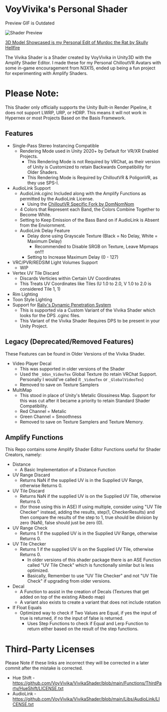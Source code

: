 # VoyVivika's Personal Shader
Preview GIF is Outdated

![Shader Preview](https://github.com/VoyVivika/VivikaShader/blob/main/README%20ASSETS/Unity_Xwahnfhmvv.gif?raw=true)

[3D  Model Showcased is my Personal Edit of Murdoc the Rat by Skully Hellfire](https://skullyhellfire.gumroad.com/l/skullysmurdoc)

The Vivika Shader is a Shader created by VoyVivika in Unity3D with the Amplify Shader Editor. I made these for my Personal ChilloutVR Avatars with some in-game encouragement from N3X15, ended up being a fun project for experimenting with Amplify Shaders.

# Please Note:
This Shader only officially supports the Unity Built-in Render Pipeline, it does not support LWRP, URP, or HDRP. This means it will not work in Hypernex or most Projects Based on the Basis Framework.

## Features
- Single-Pass Stereo Instancing Compatible
	- Rendering Mode used in Unity 2020+ by Default for VR/XR Enabled Projects.
		- This Rendering Mode is not Required by VRChat, as their version of Unity is Customized to retain Backwards Compatibility for Older Shaders.
		- This Rendering Mode is Required by ChilloutVR & PoligonVR, as they use SPS-I.
- AudioLink Support
	- AudioLink.cginc Included along with the Amplify Functions as permitted by the AudioLink License.
		- Using the [ChilloutVR Specific Fork by DomNomNom](https://github.com/DomNomNomVR/cvr-audio-link)
	- 4 Colors that Represent each Band, the Colors Combine Together to Become White.
	- Setting to Keep Emission of the Bass Band on if AudioLink is Absent from the Enviornment.
	- AudioLink Delay Feature
		- Delay done using Grayscale Texture (Black = No Delay, White = Maximum Delay)
			- Recommended to Disable SRGB on Texture, Leave Mipmaps on!!!
		- Setting to Increase Maximum Delay (0 - 127)
- VRC/PVR/REDSIM Light Volumes Support
	- WIP
- Vertex UV Tile Discard
	- Discards Verticies within Certain UV Coordinates
	- This Treats UV Coordinates like Tiles (U 1.0 to 2.0, V 1.0 to 2.0 is considered Tile 1, 1)
- Rim Lighting
- Toon Style Lighting
- Support for [Raliv's Dynamic Penetration System](https://raliv.gumroad.com/l/lwthuB)
	- This is supported via a Custom Variant of the Vivika Shader which looks for the DPS .cginc files.
	- This Variant of the Vivika Shader Requires DPS to be present in your Unity Project.
## Legacy (Deprecated/Removed Features)
These Features can be found in Older Versions of the Vivika Shader.
- Video Player Decal
	- This was supported in older versions of the Shader
	- Used the `_Udon_VideoTex` Global Texture (to retain VRChat Support. Personally I would've called it `_VideoTex` or `_GlobalVideoTex`)
	- Removed to save on Texture Samplers
- MultiMap
	- This stood in place of Unity's Metalic Glossiness Map. Support for this was cut after it became a priority to retain Standard Shader Compatibility.
	- Red Channel = Metalic
	- Green Channel = Smoothness
	- Removed to save on Texture Samplers and Texture Memory.
## Amplify Functions
This Repo contains some Amplify Shader Editor Functions useful for Shader Creators, namely:
- Distance
	- A Basic Implementation of a Distance Function
- UV Range Discard
	- Returns NaN if the supplied UV is in the Supplied UV Range, otherwise Returns 0.
- UV Tile Discard
	- Returns NaN if the supplied UV is on the Supplied UV Tile, otherwise Returns 0.
	- (for those using this in ASE) If using multiple, consider using "UV Tile Checker" instead, adding the results, step(1, CheckerResults) and then compare the results of the step to 1, true should be division by zero (NaN), false should just be zero (0).
- UV Range Check
	- Returns 1 if the supplied UV is in the Supplied UV Range, otherwise Returns 0.
- UV Tile Checker
	- Returns 1 if the supplied UV is on the Supplied UV Tile, otherwise Returns 0.
		- In older versions of this shader package there is an ASE Function called "UV Tile Check" which is functionally similar but is less optimized.
		- Basically, Remember to use "UV Tile Checker" and not "UV Tile Check" if upgrading from older versions.
- Decal
	- A Function to assist in the creation of Decals (Textures that get added on top of the existing Albedo map)
	- A variant also exists to create a variant that does not include rotation
- If Float Equals
	- Optimized way to check if Two Values are Equal, if yes the input of true is returned, if no the input of false is returned.
		- Uses Step Functions to check if Equal and Lerp Function to return either based on the result of the step functions.
# Third-Party Licenses
Please Note if these links are incorrect they will be corrected in a later commit after the mistake is corrected.
- Hue Shift - https://github.com/VoyVivika/VivikaShader/blob/main/Functions/ThirdParty/HueShift/LICENSE.txt
- AudioLink - https://github.com/VoyVivika/VivikaShader/blob/main/Libs/AudioLink/LICENSE.txt
